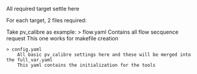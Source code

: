 All required target settle here

For each target, 2 files required:

Take pv_calibre as example:
	> flow.yaml
		Contains all flow secquence request
		This one works for makefile creation

	> config.yaml
		All basic pv_calibre settings here and these will be merged into the full_var.yaml
        This yaml contains the initialization for the tools
